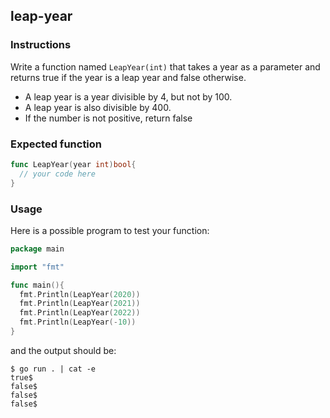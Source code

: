 ## leap-year

### Instructions

Write a function named `LeapYear(int)` that takes a year as a parameter and returns true if the year is a leap year and false otherwise.
- A leap year is a year divisible by 4, but not by 100.
- A leap year is also divisible by 400.
- If the number is not positive, return false

### Expected function

```go
func LeapYear(year int)bool{
  // your code here
}
```
### Usage

Here is a possible program to test your function:

```go 
package main

import "fmt"

func main(){
  fmt.Println(LeapYear(2020))
  fmt.Println(LeapYear(2021))
  fmt.Println(LeapYear(2022))
  fmt.Println(LeapYear(-10))
}
```
and the output should be:

``` console
$ go run . | cat -e
true$
false$
false$
false$
```
